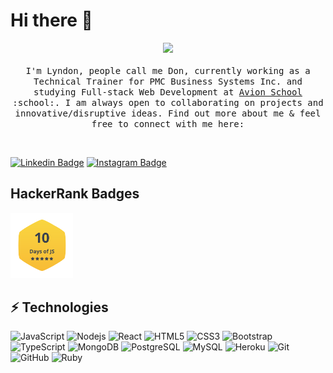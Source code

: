 # Hi there :wave:

<p align="center">
  <img src="https://media.giphy.com/media/du3J3cXyzhj75IOgvA/giphy.gif" width=100>
  <br><br>
  <samp>
    I'm Lyndon, people call me Don, currently working as a Technical Trainer for PMC Business Systems Inc. and studying Full-stack Web Development at <a href="https://avionschool.com/">Avion School</a> :school:.
    I am always open to collaborating on projects and innovative/disruptive ideas. Find out more about me & feel free to connect with me here:
  </samp>
</p>
<br>

[![Linkedin Badge](https://img.shields.io/badge/-lyndoncortez-blue?style=flat-square&logo=Linkedin&logoColor=white&link=https://www.linkedin.com/in/lyndoncortez/)](https://www.linkedin.com/in/lyndoncortez/)
[![Instagram Badge](https://img.shields.io/badge/-don.tezcor-orange?style=flat-square&logo=instagram&logoColor=white&link=https://instagram.com/don.tezcor/)](https://instagram.com/don.tezcor)

## HackerRank Badges
<a href="https://www.hackerrank.com/lyndoncortez" ><img src="https://github.com/lyndoncortez/lyndoncortez/blob/main/Certificates%20and%20Badges/10DaysofJS.png" width=100></a>

## ⚡ Technologies

![JavaScript](https://img.shields.io/badge/-JavaScript-black?style=?style=for-the-badge&logo=javascript)
![Nodejs](https://img.shields.io/badge/-Nodejs-black?style=for-the-badge&logo=Node.js)
![React](https://img.shields.io/badge/-React-black?style=for-the-badge&logo=react)
![HTML5](https://img.shields.io/badge/-HTML5-E34F26?style=for-the-badge&logo=html5&logoColor=white)
![CSS3](https://img.shields.io/badge/-CSS3-1572B6?style=for-the-badge&logo=css3)
![Bootstrap](https://img.shields.io/badge/-Bootstrap-563D7C?style=for-the-badge&logo=bootstrap)
![TypeScript](https://img.shields.io/badge/-TypeScript-007ACC?style=for-the-badge&logo=typescript)
![MongoDB](https://img.shields.io/badge/-MongoDB-black?style=for-the-badge&logo=mongodb)
![PostgreSQL](https://img.shields.io/badge/-PostgreSQL-336791?style=for-the-badge&logo=postgresql)
![MySQL](https://img.shields.io/badge/-MySQL-black?style=for-the-badge&logo=mysql)
![Heroku](https://img.shields.io/badge/-Heroku-430098?style=for-the-badge&logo=heroku)
![Git](https://img.shields.io/badge/-Git-black?style=for-the-badge&logo=git)
![GitHub](https://img.shields.io/badge/-GitHub-181717?style=for-the-badge&logo=github)
<img alt="Ruby" src="https://img.shields.io/badge/ruby-%23CC342D.svg?&style=for-the-badge&logo=ruby&logoColor=white"/>
